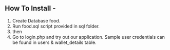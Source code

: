 How To Install -
---------

1. Create Database food.
2. Run food.sql script provided in sql folder.
3. then 
4. Go to login.php and try out our application. Sample user credentials can be found in users & wallet_details table.
